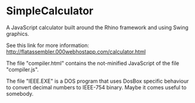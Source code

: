 # SimpleCalculator
A JavaScript calculator built around the Rhino framework and using Swing graphics.

See this link for more information:
http://flatassembler.000webhostapp.com/calculator.html

The file "compiler.html" contains the not-minified JavaScript of the file "compiler.js".

The file "IEEE.EXE" is a DOS program that uses DosBox specific behaviour to convert decimal numbers to IEEE-754 binary. Maybe it comes useful to somebody.
